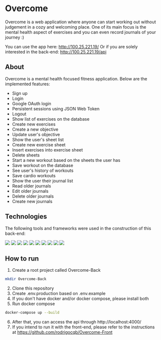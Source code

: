 # Overcome
Overcome is a web application where anyone can start working out without judgement in a cozy and welcoming place. One of its main focus is the mental health aspect of exercises and you can even record journals of your journey :)

You can use the app here: http://100.25.221.19/
Or if you are solely interested in the back-end: http://100.25.221.19/api

## About
Overcome is a mental health focused fitness application. Below are the implemented features:

- Sign up
- Login
- Google OAuth login
- Persistent sessions using JSON Web Token
- Logout
- Show list of exercises on the database
- Create new exercises
- Create a new objective
- Update user's objective
- Show the user's sheet list
- Create new exercise sheet
- Insert exercises into exercise sheet
- Delete sheets
- Start a new workout based on the sheets the user has
- Save workout on the database
- See user's history of workouts
- Save cardio workouts
- Show the user their journal list
- Read older journals
- Edit older journals
- Delete older journals
- Create new journals

## Technologies
The following tools and frameworks were used in the construction of this back-end:
<p>
  <img src="https://img.shields.io/badge/node.js-6DA55F?style=for-the-badge&logo=node.js&logoColor=white" />
  <img src="https://img.shields.io/badge/typescript-%23007ACC.svg?style=for-the-badge&logo=typescript&logoColor=white" />
  <img src="https://img.shields.io/badge/express.js-%23404d59.svg?style=for-the-badge&logo=express&logoColor=%2361DAFB" />
  <img src="https://img.shields.io/badge/JWT-black?style=for-the-badge&logo=JSON%20web%20tokens" />
  <img src="https://img.shields.io/badge/postgres-%23316192.svg?style=for-the-badge&logo=postgresql&logoColor=white" />
  <img src="https://img.shields.io/badge/Prisma-3982CE?style=for-the-badge&logo=Prisma&logoColor=white" />
  <img src="https://img.shields.io/badge/ESLint-4B3263?style=for-the-badge&logo=eslint&logoColor=white" />
  <img src="https://img.shields.io/badge/docker-%230db7ed.svg?style=for-the-badge&logo=docker&logoColor=white" />
  <img src="https://img.shields.io/badge/-jest-%23C21325?style=for-the-badge&logo=jest&logoColor=white" />
  <img src="https://img.shields.io/badge/github%20actions-%232671E5.svg?style=for-the-badge&logo=githubactions&logoColor=white" />
</p>

## How to run
1. Create a root project called Overcome-Back
```bash
mkdir Overcome-Back
```
2. Clone this repository
3. Create .env.production based on .env.example
4. If you don't have docker and/or docker compose, please install both
5. Run docker compose
```bash
docker-compose up --build
```
6. After that, you can access the api through http://localhost:4000/
7. If you intend to run it with the front-end, please refer to the instructions at https://github.com/rodrigocqb/Overcome-Front

